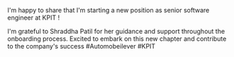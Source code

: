 I'm happy to share that I'm starting a new position as senior software engineer at KPIT !

I'm grateful to Shraddha Patil for her guidance and support throughout the onboarding process. Excited to embark on this new chapter and contribute to the company's success #Automobeilever #KPIT 
